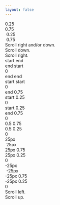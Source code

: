 ```yaml
---
layout: false
---
```


<script setup>
  import { onMounted, onBeforeUnmount } from 'vue';

  let instances;

  onMounted(async () => {
    const { Base, withScrolledInView } = await import('@studiometa/js-toolkit');

    class ScrolledInViewOffset extends withScrolledInView(Base) {
      /**
       * Config.
       */
      static config = {
        name: 'ScrolledInViewOffset',
        refs: ['progress'],
      };

      /**
       * Scrolled in view.
       * @param   {import('@studiometa/js-toolkit').ScrolledInViewProps} props
       * @returns {void}
       */
      scrolledInView(props) {
        const { x, y } = props.progress;
        this.$refs.progress.textContent = `{ x: ${x.toFixed(3)}, y: ${y.toFixed(3)} }`;
      }
    }

    const instances = ScrolledInViewOffset.$factory('ScrolledInViewOffset');
  });

  onBeforeUnmount(() => {
    instances.forEach(instance => instance.$destroy());
  })
</script>

<style>
  .story body {
    width: 350vw !important;
    background: var(--vp-sidebar-bg-color);
  }
</style>

<div class="z-10 fixed top-1/4 left-0 w-full h-px pl-1 bg-gray-400 dark:bg-gray-600">
  0.25
</div>
<div class="z-10 fixed top-3/4 left-0 w-full h-px pl-1 bg-gray-400 dark:bg-gray-600">
  0.75
</div>
<div class="z-10 fixed left-1/4 top-0 w-px h-full pt-1 bg-gray-400 dark:bg-gray-600">
  &nbsp;0.25
</div>
<div class="z-10 fixed left-3/4 top-0 w-px h-full pt-1 bg-gray-400 dark:bg-gray-600">
  &nbsp;0.75
</div>

<div class="absolute top-0 left-0 flex items-center justify-center w-screen h-[90vh]">
  Scroll right and/or down.
</div>

<div class="flex items-center justify-center w-full h-[90vh]">
  Scroll down.
</div>
<div class="flex items-center justify-between w-full">
  <div class="w-[75vw] text-center">
    Scroll right.
  </div>
  <div class="flex flex-wrap items-center justify-center gap-20">
    <div data-component="ScrolledInViewOffset"
      data-option-offset="start end / end start"
      class="flex items-center w-48 h-48 text-center rounded bg-red-400 dark:bg-red-700 dark:bg-opacity-75">
      <div class="w-full">
        <div>
          start end
        </div>
        <div>
          end start
        </div>
        <div data-ref="progress">
          0
        </div>
      </div>
    </div>
    <div data-component="ScrolledInViewOffset"
      data-option-offset="end end / start start"
      class="flex items-center w-48 h-48 text-center rounded bg-green-400 dark:bg-green-700 dark:bg-opacity-75">
      <div class="w-full">
        <div>
          end end
        </div>
        <div>
          start start
        </div>
        <div data-ref="progress">
          0
        </div>
      </div>
    </div>
    <div data-component="ScrolledInViewOffset"
      data-option-offset="end 0.75 / start 0.25"
      class="flex items-center w-48 h-48 text-center rounded bg-blue-400 dark:bg-blue-700 dark:bg-opacity-75">
      <div class="w-full">
        <div>
          end 0.75
        </div>
        <div>
          start 0.25
        </div>
        <div data-ref="progress">
          0
        </div>
      </div>
    </div>
    <div data-component="ScrolledInViewOffset"
      data-option-offset="start 0.25 / end 0.75"
      class="flex items-center w-48 h-48 text-center rounded bg-purple-400 dark:bg-purple-700 dark:bg-opacity-75">
      <div class="w-full">
        <div>
          start 0.25
        </div>
        <div>
          end 0.75
        </div>
        <div data-ref="progress">
          0
        </div>
      </div>
    </div>
    <div data-component="ScrolledInViewOffset"
      data-option-offset="0.5 0.75 / 0.5 0.25"
      class="flex items-center w-48 h-48 text-center rounded bg-orange-400 dark:bg-orange-700 dark:bg-opacity-75">
      <div class="w-full">
        <div>
          0.5 0.75
        </div>
        <div>
          0.5 0.25
        </div>
        <div data-ref="progress">
          0
        </div>
      </div>
    </div>
    <div data-component="ScrolledInViewOffset"
      data-option-offset="25px 0.75 / 25px 0.25"
      class="relative flex items-center w-48 h-48 text-center rounded bg-emerald-400 dark:bg-emerald-700 dark:bg-opacity-75">
      <div class="absolute top-[25px] left-0 w-full h-px pl-1 bg-gray-400 dark:bg-gray-600 text-left text-sm">
        25px
      </div>
      <div class="absolute left-[25px] top-0 w-px h-full pt-1 bg-gray-400 dark:bg-gray-600 text-left text-sm">
        &nbsp;25px
      </div>
      <div class="w-full">
        <div>
          25px 0.75
        </div>
        <div>
          25px 0.25
        </div>
        <div data-ref="progress">
          0
        </div>
      </div>
    </div>
    <div data-component="ScrolledInViewOffset"
      data-option-offset="-25px 0.75 / -25px 0.25"
      class="relative flex items-center w-48 h-48 text-center rounded bg-cyan-400 dark:bg-cyan-700 dark:bg-opacity-75">
      <div class="absolute top-[-25px] left-0 w-full h-px pl-1 bg-gray-400 dark:bg-gray-600 text-left text-sm">
        -25px
      </div>
      <div class="absolute left-[-25px] top-0 w-px h-full pt-1 bg-gray-400 dark:bg-gray-600 text-left text-sm">
        &nbsp;-25px
      </div>
      <div class="w-full">
        <div>
          -25px 0.75
        </div>
        <div>
          -25px 0.25
        </div>
        <div data-ref="progress">
          0
        </div>
      </div>
    </div>
  </div>
  <div class="w-[75vw] text-center">
    Scroll left.
  </div>
</div>
<div class="flex items-center justify-center w-full h-[90vh]">
  Scroll up.
</div>
